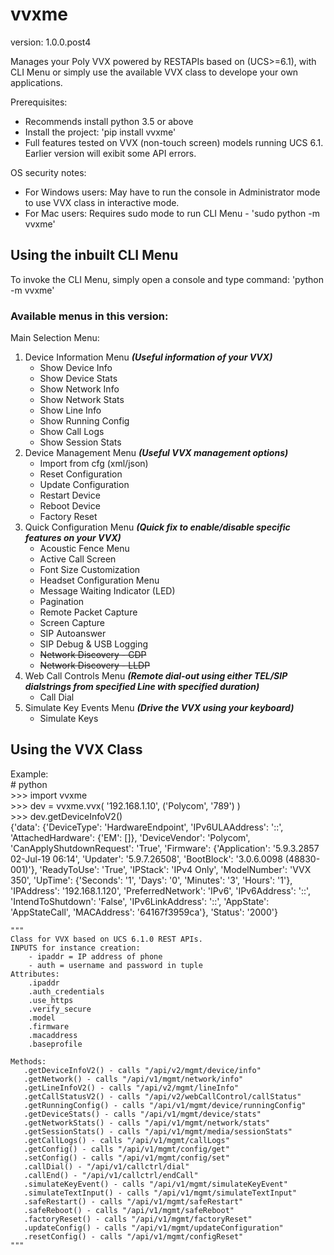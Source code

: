 # vvxme
version: 1.0.0.post4

Manages your Poly VVX powered by RESTAPIs based on (UCS>=6.1), with CLI Menu or simply use the available VVX class to develope your own applications.

Prerequisites:
  - Recommends install python 3.5 or above
  - Install the project:  'pip install vvxme'
  - Full features tested on VVX (non-touch screen) models running UCS 6.1. Earlier version will exibit some API errors.

OS security notes:  
  - For Windows users: May have to run the console in Administrator mode to use VVX class in interactive mode.  
  - For Mac users: Requires sudo mode to run CLI Menu - 'sudo python -m vvxme'  

## Using the inbuilt CLI Menu
To invoke the CLI Menu, simply open a console and type command: 'python -m vvxme' 

### Available menus in this version:
Main Selection Menu:
  1. Device Information Menu *__(Useful information of your VVX)__*
      - Show Device Info
      - Show Device Stats
      - Show Network Info
      - Show Network Stats
      - Show Line Info
      - Show Running Config
      - Show Call Logs
      - Show Session Stats
  2. Device Management Menu *__(Useful VVX management options)__*
      - Import from cfg (xml/json)
      - Reset Configuration
      - Update Configuration
      - Restart Device
      - Reboot Device
      - Factory Reset
  3. Quick Configuration Menu *__(Quick fix to enable/disable specific features on your VVX)__*
      - Acoustic Fence Menu
      - Active Call Screen
      - Font Size Customization
      - Headset Configuration Menu
      - Message Waiting Indicator (LED)
      - Pagination
      - Remote Packet Capture
      - Screen Capture
      - SIP Autoanswer
      - SIP Debug & USB Logging
      - ~~Network Discovery - CDP~~ 
      - ~~Network Discovery - LLDP~~ 
  4. Web Call Controls Menu *__(Remote dial-out using either TEL/SIP dialstrings from specified Line with specified duration)__*
      - Call Dial 
  5. Simulate Key Events Menu *__(Drive the VVX using your keyboard)__*
      - Simulate Keys 
  

## Using the VVX Class 

Example:  
\# python  
\>>> import vvxme  
\>>> dev = vvxme.vvx( '192.168.1.10', ('Polycom', '789') )  
\>>> dev.getDeviceInfoV2()  
{'data': {'DeviceType': 'HardwareEndpoint', 'IPv6ULAAddress': '::', 'AttachedHardware': {'EM': []}, 'DeviceVendor': 'Polycom', 'CanApplyShutdownRequest': 'True', 'Firmware': {'Application': '5.9.3.2857 02-Jul-19 06:14', 'Updater': '5.9.7.26508', 'BootBlock': '3.0.6.0098 (48830-001)'}, 'ReadyToUse': 'True', 'IPStack': 'IPv4 Only', 'ModelNumber': 'VVX 350', 'UpTime': {'Seconds': '1', 'Days': '0', 'Minutes': '3', 'Hours': '1'}, 'IPAddress': '192.168.1.120', 'PreferredNetwork': 'IPv6', 'IPv6Address': '::', 'IntendToShutdown': 'False', 'IPv6LinkAddress': '::', 'AppState': 'AppStateCall', 'MACAddress': '64167f3959ca'}, 'Status': '2000'}


    """
    Class for VVX based on UCS 6.1.0 REST APIs.
    INPUTS for instance creation:
        - ipaddr = IP address of phone
        - auth = username and password in tuple
    Attributes:
        .ipaddr
        .auth_credentials
        .use_https
        .verify_secure
        .model
        .firmware
        .macaddress
        .baseprofile
    
    Methods:
       .getDeviceInfoV2() - calls "/api/v2/mgmt/device/info"
       .getNetwork() - calls "/api/v1/mgmt/network/info"
       .getLineInfoV2() - calls "/api/v2/mgmt/lineInfo"
       .getCallStatusV2() - calls "/api/v2/webCallControl/callStatus"
       .getRunningConfig() - calls "/api/v1/mgmt/device/runningConfig"
       .getDeviceStats() - calls "/api/v1/mgmt/device/stats"
       .getNetworkStats() - calls "/api/v1/mgmt/network/stats"
       .getSessionStats() - calls "/api/v1/mgmt/media/sessionStats"
       .getCallLogs() - calls "/api/v1/mgmt/callLogs"
       .getConfig() - calls "/api/v1/mgmt/config/get"
       .setConfig() - calls "/api/v1/mgmt/config/set"
       .callDial() - "/api/v1/callctrl/dial"
       .callEnd() - "/api/v1/callctrl/endCall"
       .simulateKeyEvent() - calls "/api/v1/mgmt/simulateKeyEvent"
       .simulateTextInput() - calls "/api/v1/mgmt/simulateTextInput"
       .safeRestart() - calls "/api/v1/mgmt/safeRestart"
       .safeReboot() - calls "/api/v1/mgmt/safeReboot"
       .factoryReset() - calls "/api/v1/mgmt/factoryReset"
       .updateConfig() - calls "/api/v1/mgmt/updateConfiguration"
       .resetConfig() - calls "/api/v1/mgmt/configReset"
    """

